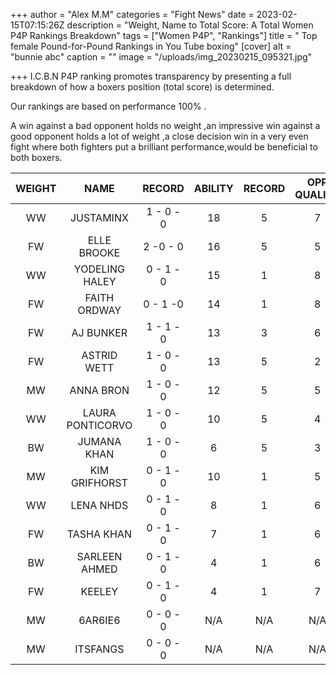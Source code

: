 +++
author = "Alex M.M"
categories = "Fight News"
date = 2023-02-15T07:15:26Z
description = "Weight, Name to Total Score: A Total Women P4P Rankings Breakdown"
tags = ["Women P4P", "Rankings"]
title = " Top female Pound-for-Pound Rankings in You Tube boxing"
[cover]
alt = "bunnie abc"
caption = ""
image = "/uploads/img_20230215_095321.jpg"

+++
I.C.B.N P4P ranking promotes transparency by presenting a full breakdown of how a boxers position (total score) is determined.

Our rankings are based on performance 100% .

A win against a bad opponent holds no weight ,an impressive win against a good opponent holds a lot of weight ,a close decision win in a very even fight where both fighters put a brilliant performance,would be beneficial to both boxers.

| WEIGHT | NAME | RECORD | ABILITY | RECORD | OPP QUALITY | STAR POWER | ACTIVITY | TOTAL SCORE |
| :---: | :---: | :---: | :---: | :---: | :---: | :---: | :---: | :---: |
| WW | JUSTAMINX | 1 - 0 - 0 | 18 | 5 | 7 | 8 | 1 | 37 |
| FW | ELLE BROOKE | 2 -0 - 0 | 16 | 5 | 5 | 7 | 3 | 36 |
| WW | YODELING HALEY | 0 - 1 - 0 | 15 | 1 | 8 | 7 | 1 | 32 |
| FW | FAITH ORDWAY | 0 - 1 -0 | 14 | 1 | 8 | 7 | 1 | 31 |
| FW | AJ BUNKER | 1 - 1 - 0 | 13 | 3 | 6 | 5 | 3 | 30 |
| FW | ASTRID WETT | 1 - 0 - 0 | 13 | 5 | 2 | 7 | 1 | 28 |
| MW | ANNA BRON | 1 - 0 - 0 | 12 | 5 | 5 | 3 | 1 | 26 |
| WW | LAURA PONTICORVO | 1 - 0 - 0 | 10 | 5 | 4 | 3 | 1 | 23 |
| BW | JUMANA KHAN | 1 - 0 - 0 | 6 | 5 | 3 | 5 | 1 | 20 |
| MW | KIM GRIFHORST | 0 - 1 - 0 | 10 | 1 | 5 | 3 | 1 | 20 |
| WW | LENA NHDS | 0 - 1 - 0 | 8 | 1 | 6 | 4 | 1 | 19 |
| FW | TASHA KHAN | 0 - 1 - 0 | 7 | 1 | 6 | 3 | 1 | 18 |
| BW | SARLEEN AHMED | 0 - 1 - 0 | 4 | 1 | 6 | 5 | 1 | 17 |
| FW | KEELEY | 0 - 1 - 0 | 4 | 1 | 7 | 3 | 1 | 16 |
| MW | 6AR6IE6 | 0 - 0 - 0 | N/A | N/A | N/A | N/A | N/A | N/A |
| MW | ITSFANGS | 0 - 0 - 0 | N/A | N/A | N/A | N/A | N/A | N/A |

